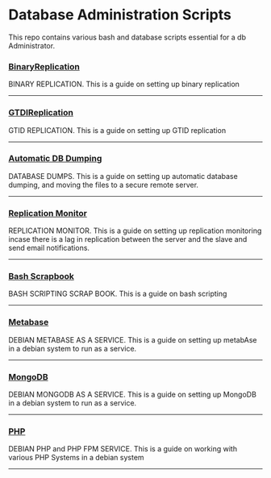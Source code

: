 # Database Administration Scripts

This repo contains various bash and database scripts essential for a db Administrator.

### [BinaryReplication](/BINARYREPLICATION.md)
BINARY REPLICATION.
This is a guide on setting up binary replication
*** 

### [GTDIReplication](/GTIDREPLICATION.md)
GTID REPLICATION.
This is a guide on setting up GTID replication
*** 

### [Automatic DB Dumping](/DUMP.md)
DATABASE DUMPS.
This is a guide on setting up automatic database dumping, and moving the files to a secure remote server.
*** 

### [Replication Monitor](/REPLICATIONMONITOR.md)
 REPLICATION MONITOR.
This is a guide on setting up replication monitoring incase there is a lag in replication between the server and the slave and send email notifications.
*** 

### [Bash Scrapbook](/bashscripting.pdf)
 BASH SCRIPTING SCRAP BOOK.
This is a guide on bash scripting
*** 

### [Metabase](/METABASE.md)
 DEBIAN METABASE AS A SERVICE.
This is a guide on setting up metabAse in a debian system to run as a service.
*** 

### [MongoDB](/MONGODB.md)
 DEBIAN MONGODB AS A SERVICE.
This is a guide on setting up MongoDB in a debian system to run as a service.
*** 

### [PHP](/PHP.md)
 DEBIAN PHP and PHP FPM SERVICE.
This is a guide on working with various PHP Systems in a debian system 
*** 
